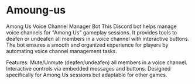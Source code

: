 # Amoung-us
Among Us Voice Channel Manager Bot This Discord bot helps manage voice channels for "Among Us" gameplay sessions. It provides tools to deafen or undeafen all members in a voice channel with interactive buttons. The bot ensures a smooth and organized experience for players by automating voice channel management tasks.

Features:
Mute/Unmute (deafen/undeafen) all members in a voice channel.
Interactive controls via embedded messages and buttons.
Designed specifically for Among Us sessions but adaptable for other games.
